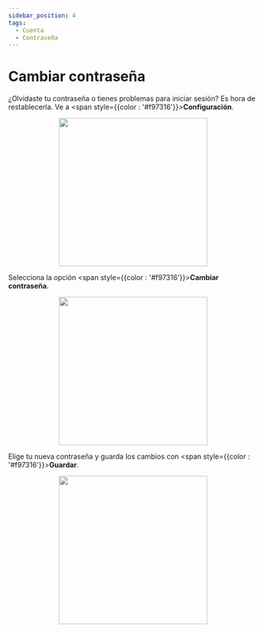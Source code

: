 ```yaml
---
sidebar_position: 4
tags:
  - Cuenta
  - Contraseña
---
```


# Cambiar contraseña
¿Olvidaste tu contraseña o tienes problemas para iniciar sesión? Es hora de restablecerla. Ve a <span style={{color : '#f97316'}}>**Configuración**</span>.

<p align="center">
  <img src="/img/create-account/menu-button.png" width="300" />
</p>

Selecciona la opción <span style={{color : '#f97316'}}>**Cambiar contraseña**</span>.

<p align="center">
  <img src="/img/change-password/change-password.png" width="300" />
</p>

Elige tu nueva contraseña y guarda los cambios con <span style={{color : '#f97316'}}>**Guardar**</span>.

<p align="center">
  <img src="/img/change-password/save-password.png" width="300" />
</p>
